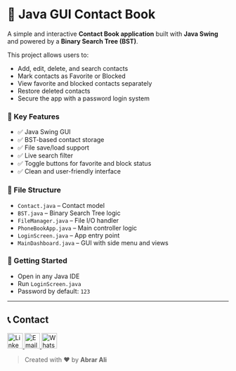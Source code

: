 # 📇 Java GUI Contact Book

A simple and interactive **Contact Book application** built with **Java Swing** and powered by a **Binary Search Tree (BST)**.

This project allows users to:
- Add, edit, delete, and search contacts
- Mark contacts as Favorite or Blocked
- View favorite and blocked contacts separately
- Restore deleted contacts
- Secure the app with a password login system

### 🧠 Key Features
- ✅ Java Swing GUI
- ✅ BST-based contact storage
- ✅ File save/load support
- ✅ Live search filter
- ✅ Toggle buttons for favorite and block status
- ✅ Clean and user-friendly interface

### 📁 File Structure
- `Contact.java` – Contact model
- `BST.java` – Binary Search Tree logic
- `FileManager.java` – File I/O handler
- `PhoneBookApp.java` – Main controller logic
- `LoginScreen.java` – App entry point
- `MainDashboard.java` – GUI with side menu and views

### 🚀 Getting Started
- Open in any Java IDE
- Run `LoginScreen.java`
- Password by default: `123`

---

## 📞 Contact

<div align="left">
  <a href="https://www.linkedin.com/in/abrar-ali-se" target="_blank">
    <img src="https://img.shields.io/static/v1?message=LinkedIn&logo=linkedin&label=&color=0077B5&logoColor=white&labelColor=&style=flat" height="35" alt="LinkedIn Profile" />
  </a>
  <a href="mailto:abrarali.se@gmail.com" target="_blank">
    <img src="https://img.shields.io/static/v1?message=Gmail&logo=gmail&label=&color=D14836&logoColor=white&labelColor=&style=flat" height="35" alt="Email Me" />
  </a>
  <a href="https://wa.me/923411193641" target="_blank">
    <img src="https://img.shields.io/static/v1?message=WhatsApp&logo=whatsapp&label=&color=25D366&logoColor=white&labelColor=&style=flat" height="35" alt="WhatsApp" />
  </a>
</div>

> Created with ❤️ by **Abrar Ali**
